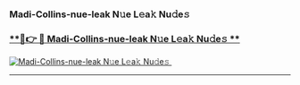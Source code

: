### Madi-Collins-nue-leak N𝚞e L𝚎a𝚔 Nu𝚍e𝚜   

### [ **🔗👉 🔴 Madi-Collins-nue-leak N𝚞e L𝚎a𝚔 Nu𝚍e𝚜 **](https://taap.it/xNRuk4)  

[![Madi-Collins-nue-leak N𝚞e L𝚎a𝚔 Nu𝚍e𝚜 ](https://i.imgur.com/0qMVB7G.gif)](https://taap.it/xNRuk4)  

___  
